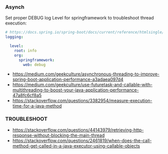 ### Asynch
Set proper DEBUG log Level for springframework to troubleshoot thread execution:

```yaml
# https://docs.spring.io/spring-boot/docs/current/reference/htmlsingle/#features.logging
logging:

  level:
    root: info
    org:
      springframework:
        web: debug

```


- https://medium.com/geekculture/asynchronous-threading-to-improve-spring-boot-application-performance-a3adaea097d4
- https://medium.com/geekculture/use-futuretask-and-callable-with-multithreading-to-boost-your-java-application-performance-47a8fc6cf8a5
- https://stackoverflow.com/questions/3382954/measure-execution-time-for-a-java-method


### TROUBLESHOOT
- https://stackoverflow.com/questions/44143979/retrieving-http-response-without-blocking-the-main-thread
- https://stackoverflow.com/questions/2461819/when-does-the-call-method-get-called-in-a-java-executor-using-callable-objects